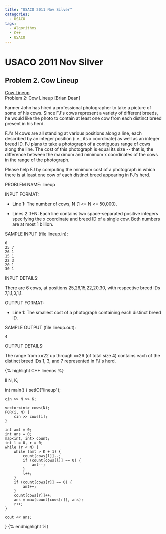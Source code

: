 ```yaml
---
title: "USACO 2011 Nov Silver"
categories:
  - USACO
tags:
  - Algorithms
  - C++
  - USACO
---
```


# USACO 2011 Nov Silver                  

## Problem 2. Cow Lineup
[Cow Lineup](http://www.usaco.org/index.php?page=viewproblem2&cpid=89)  
Problem 2: Cow Lineup [Brian Dean]  

Farmer John has hired a professional photographer to take a picture of some
of his cows.  Since FJ's cows represent a variety of different breeds, he
would like the photo to contain at least one cow from each distinct breed
present in his herd.  

FJ's N cows are all standing at various positions along a line, each
described by an integer position (i.e., its x coordinate) as well as an
integer breed ID.  FJ plans to take a photograph of a contiguous range of
cows along the line.  The cost of this photograph is equal its size -- that
is, the difference between the maximum and minimum x coordinates of the
cows in the range of the photograph.  

Please help FJ by computing the minimum cost of a photograph in which there
is at least one cow of each distinct breed appearing in FJ's herd.  

PROBLEM NAME: lineup  

INPUT FORMAT:  

* Line 1: The number of cows, N (1 <= N <= 50,000).  

* Lines 2..1+N: Each line contains two space-separated positive
        integers specifying the x coordinate and breed ID of a single
        cow.  Both numbers are at most 1 billion.  

SAMPLE INPUT (file lineup.in):  
```
6
25 7
26 1
15 1
22 3
20 1
30 1
```
INPUT DETAILS:  

There are 6 cows, at positions 25,26,15,22,20,30, with respective breed IDs
7,1,1,3,1,1.  

OUTPUT FORMAT:  

* Line 1: The smallest cost of a photograph containing each distinct
        breed ID.  

SAMPLE OUTPUT (file lineup.out):  
```
4
```
OUTPUT DETAILS:  

The range from x=22 up through x=26 (of total size 4) contains each of the
distinct breed IDs 1, 3, and 7 represented in FJ's herd.  


{% highlight C++ linenos %}

ll N, K;

int main() {
    setIO("lineup");

    cin >> N >> K;

    vector<int> cows(N);
    F0R(i, N) {
        cin >> cows[i];
    }

    int amt = 0;
    int ans = 0;
    map<int, int> count;
    int l = 0, r = 0;
    while (r < N) {
        while (amt > K + 1) {
            count[cows[l]]--;
            if (count[cows[l]] == 0) {
                amt--;
            }
            l++;
        }
        if (count[cows[r]] == 0) {
            amt++;
        }
        count[cows[r]]++;
        ans = max(count[cows[r]], ans);
        r++;
    }

    cout << ans;
}
{% endhighlight %}
